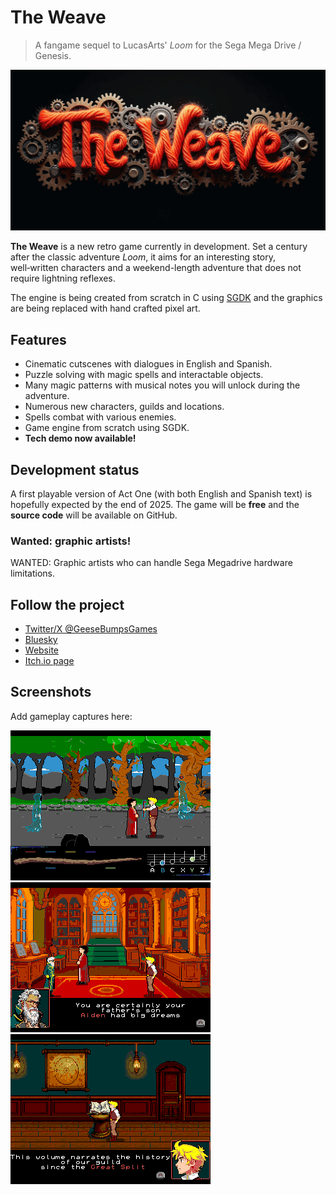 # The Weave

> A fangame sequel to LucasArts' *Loom* for the Sega Mega Drive / Genesis.

![Game logo](docs/images/logo.png)

**The Weave** is a new retro game currently in development. Set a century after the classic adventure *Loom*, it aims for an interesting story, well‑written characters and a weekend-length adventure that does not require lightning reflexes.

The engine is being created from scratch in C using [SGDK](https://github.com/Stephane-D/SGDK) and the graphics are being replaced with hand crafted pixel art.

## Features

- Cinematic cutscenes with dialogues in English and Spanish.
- Puzzle solving with magic spells and interactable objects.
- Many magic patterns with musical notes you will unlock during the adventure.
- Numerous new characters, guilds and locations.
- Spells combat with various enemies.
- Game engine from scratch using SGDK.
- **Tech demo now available!**

## Development status

A first playable version of Act One (with both English and Spanish text) is hopefully expected by the end of 2025. The game will be **free** and the **source code** will be available on GitHub.

### Wanted: graphic artists!

WANTED: Graphic artists who can handle Sega Megadrive hardware limitations.

## Follow the project

- [Twitter/X @GeeseBumpsGames](https://x.com/GeeseBumpsGames)
- [Bluesky](https://bsky.app/profile/geesebumpsgames.bsky.social)
- [Website](http://www.geesebumps.com)
- [Itch.io page](https://geese-bumps.itch.io/the-weave)

## Screenshots

Add gameplay captures here:

![Screenshot 1](docs/images/screenshot_1.png)
![Screenshot 2](docs/images/screenshot_2.png)
![Screenshot 3](docs/images/screenshot_3.png)
